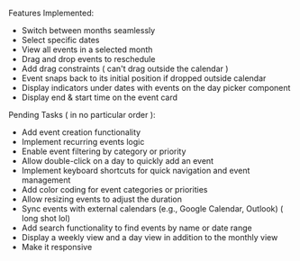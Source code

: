 Features Implemented:

- Switch between months seamlessly
- Select specific dates
- View all events in a selected month
- Drag and drop events to reschedule
- Add drag constraints ( can't drag outside the calendar )
- Event snaps back to its initial position if dropped outside calendar
- Display indicators under dates with events on the day picker component
- Display end & start time on the event card


Pending Tasks ( in no particular order ):


- Add event creation functionality
- Implement recurring events logic
- Enable event filtering by category or priority
- Allow double-click on a day to quickly add an event
- Implement keyboard shortcuts for quick navigation and event management
- Add color coding for event categories or priorities
- Allow resizing events to adjust the duration
- Sync events with external calendars (e.g., Google Calendar, Outlook) ( long shot lol)
- Add search functionality to find events by name or date range
- Display a weekly view and a day view in addition to the monthly view
- Make it responsive

